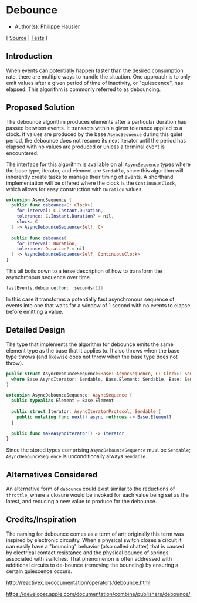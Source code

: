 # Debounce

* Author(s): [Philippe Hausler](https://github.com/phausler)

[
[Source](https://github.com/apple/swift-async-algorithms/blob/main/Sources/AsyncAlgorithms/Debounce/AsyncDebounceSequence.swift) | 
[Tests](https://github.com/apple/swift-async-algorithms/blob/main/Tests/AsyncAlgorithmsTests/TestDebounce.swift)
]

## Introduction

When events can potentially happen faster than the desired consumption rate, there are multiple ways to handle the situation. One approach is to only emit values after a given period of time of inactivity, or "quiescence", has elapsed. This algorithm is commonly referred to as debouncing. 

## Proposed Solution

The debounce algorithm produces elements after a particular duration has passed between events. It transacts within a given tolerance applied to a clock. If values are produced by the base `AsyncSequence` during this quiet period, the debounce does not resume its next iterator until the period has elapsed with no values are produced or unless a terminal event is encountered.

The interface for this algorithm is available on all `AsyncSequence` types where the base type, iterator, and element are `Sendable`, since this algorithm will inherently create tasks to manage their timing of events. A shorthand implementation will be offered where the clock is the `ContinuousClock`, which allows for easy construction with `Duration` values.

```swift
extension AsyncSequence {
  public func debounce<C: Clock>(
    for interval: C.Instant.Duration, 
    tolerance: C.Instant.Duration? = nil, 
    clock: C
  ) -> AsyncDebounceSequence<Self, C>
  
  public func debounce(
    for interval: Duration, 
    tolerance: Duration? = nil
  ) -> AsyncDebounceSequence<Self, ContinuousClock>
}
```

This all boils down to a terse description of how to transform the asynchronous sequence over time. 

```swift
fastEvents.debounce(for: .seconds(1))
```

In this case it transforms a potentially fast asynchronous sequence of events into one that waits for a window of 1 second with no events to elapse before emitting a value.

## Detailed Design

The type that implements the algorithm for debounce emits the same element type as the base that it applies to. It also throws when the base type throws (and likewise does not throw when the base type does not throw).

```swift
public struct AsyncDebounceSequence<Base: AsyncSequence, C: Clock>: Sendable
  where Base.AsyncIterator: Sendable, Base.Element: Sendable, Base: Sendable {
}

extension AsyncDebounceSequence: AsyncSequence {
  public typealias Element = Base.Element
  
  public struct Iterator: AsyncIteratorProtocol, Sendable {
    public mutating func next() async rethrows -> Base.Element? 
  }
  
  public func makeAsyncIterator() -> Iterator
}
```

Since the stored types comprising `AsyncDebounceSequence` must be `Sendable`; `AsyncDebounceSequence` is unconditionally always `Sendable`.

## Alternatives Considered

An alternative form of `debounce` could exist similar to the reductions of `throttle`, where a closure would be invoked for each value being set as the latest, and reducing a new value to produce for the debounce.

## Credits/Inspiration

The naming for debounce comes as a term of art; originally this term was inspired by electronic circuitry. When a physical switch closes a circuit it can easily have a "bouncing" behavior (also called chatter) that is caused by electrical contact resistance and the physical bounce of springs associated with switches. That phenomenon is often addressed with additional circuits to de-bounce (removing the bouncing) by ensuring a certain quiescence occurs.

http://reactivex.io/documentation/operators/debounce.html

https://developer.apple.com/documentation/combine/publishers/debounce/
